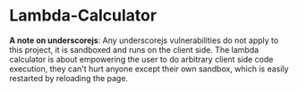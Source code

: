 # Lambda-Calculator

**A note on underscorejs**:
Any underscorejs vulnerabilities do not apply to this project, it is sandboxed and runs on the client side. The lambda calculator is about empowering the user to do arbitrary client side code execution, they can't hurt anyone except their own sandbox, which is easily restarted by reloading the page.
